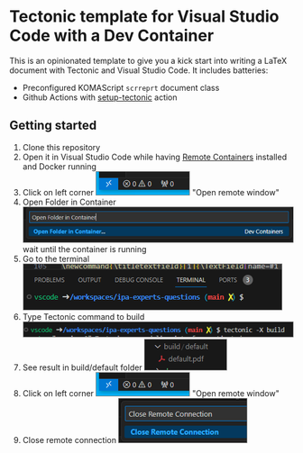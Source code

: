 # Tectonic template for Visual Studio Code with a Dev Container

This is an opinionated template to give you a kick start into writing a LaTeX document with Tectonic and Visual Studio Code. It includes batteries:

- Preconfigured KOMAScript `scrreprt` document class
- Github Actions with [setup-tectonic](https://github.com/WtfJoke/setup-tectonic) action

## Getting started

 1. Clone this repository
 2. Open it in Visual Studio Code while having [Remote Containers](https://marketplace.visualstudio.com/items?itemName=ms-vscode-remote.remote-containers) installed and Docker running
 3. Click on left corner  ![open remote window](doc/OpenRemoteWindow.PNG) "Open remote window"
 4. Open Folder in Container ![open folder in container](doc/OpenFolder.PNG)</br>wait until the container is running
 5. Go to the terminal ![terminal](doc/terminal.PNG)
 6. Type Tectonic command to build ![build](doc/build.PNG)
 7. See result in build/default folder ![result](doc/result.PNG)
 8. Click on left corner  ![open remote window](doc/OpenRemoteWindow.PNG) "Open remote window"
 9. Close remote connection ![close remote connection](doc/close.PNG)
